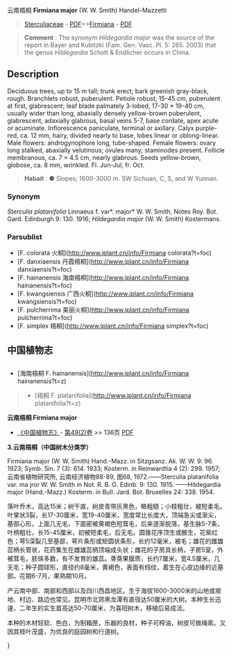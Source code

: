 云南梧桐 **Firmiana major** (W. W. Smith) Handel-Mazzetti

> [Sterculiaceae](http://www.iplant.cn/info/Sterculiaceae?t=foc) - [PDF](http://www.iplant.cn/foc/pdf/Sterculiaceae.pdf)>>[Firmiana](http://www.iplant.cn/info/Firmiana?t=foc) - [PDF](http://www.iplant.cn/foc/pdf/Firmiana.pdf)

> **Comment** : 
> The synonym *Hildegardia major* was the source of the report in Bayer and Kubitzki (Fam. Gen. Vasc. Pl. 5: 265. 2003) that the genus *Hildegardia* Schott & Endlicher occurs in China.

## Description

Deciduous trees, up to 15 m tall; trunk erect; bark greenish gray-black, rough. Branchlets robust, puberulent. Petiole robust, 15-45 cm, puberulent at first, glabrescent; leaf blade palmately 3-lobed, 17-30 × 19-40 cm, usually wider than long, abaxially densely yellow-brown puberulent, glabrescent, adaxially glabrous, basal veins 5-7, base cordate, apex acute or acuminate. Inflorescence paniculate, terminal or axillary. Calyx purple-red, ca. 12 mm, hairy, divided nearly to base, lobes linear or oblong-linear. Male flowers: androgynophore long, tube-shaped. Female flowers: ovary long stalked, abaxially velutinous; ovules many; staminodes present. Follicle membranous, ca. 7 × 4.5 cm, nearly glabrous. Seeds yellow-brown, globose, ca. 8 mm, wrinkled. Fl. Jun-Jul, fr. Oct.

> **Habait** : 
>●  Slopes; 1600-3000 m. SW Sichuan, C, S, and W Yunnan.

### Synonym
*Sterculia platanifolia* Linnaeus f. var*. major* W. W. Smith, Notes Roy. Bot. Gard. Edinburgh 9: 130. 1916; *Hildegardia major* (W. W. Smith) Kostermans.

### Parsublist

* [F.  colorata  火桐](http://www.iplant.cn/info/Firmiana colorata?t=foc)
* [F.  danxiaensis  丹霞梧桐](http://www.iplant.cn/info/Firmiana danxiaensis?t=foc)
* [F.  hainanensis  海南梧桐](http://www.iplant.cn/info/Firmiana hainanensis?t=foc)
* [F.  kwangsiensis  广西火桐](http://www.iplant.cn/info/Firmiana kwangsiensis?t=foc)
* [F.  pulcherrima  美丽火桐](http://www.iplant.cn/info/Firmiana pulcherrima?t=foc)
* [F.  simplex  梧桐](http://www.iplant.cn/info/Firmiana simplex?t=foc)

## 中国植物志

## 
* [海南梧桐  F.  hainanensis](http://www.iplant.cn/info/Firmiana hainanensis?t=z)
> * [梧桐  F.  platanifolia](http://www.iplant.cn/info/Firmiana platanifolia?t=z)

**云南梧桐 Firmiana major**

* [《中国植物志》](http://www.iplant.cn/frps)- [第49(2)卷](http://www.iplant.cn/frps/vol/49(2)) >> 136页 [PDF](http://www.iplant.cn/frps/pdf/49(2)/136.PDF)

**3.云南梧桐（中国树木分类学）**

Firmiana major (W. W. Smith) Hand.-Mazz. in Sitzgsanz. Ak. W. W. 9: 96. 1923; Symb. Sin. 7 (3): 614. 1933; Kosterm. in Reinwardtia 4 (2): 299. 1957; 云南省植物研究所, 云南经济植物88-89, 图68, 1972.——Sterculia platanifolia var. ma jror W. W. Smith in Not. R. B. G. Edinb. 9: 130. 1915. ——Hitdegardia major (Hand.-Mazz.) Kosterm. in Bull. Jard. Bot. Bruxelles 24: 338. 1954.

落叶乔木，高达15米；树干直，树皮青带灰黑色，略粗糙；小枝粗壮，被短柔毛。叶掌状3裂，长17-30厘米，宽19-40厘米，宽度常比长度大，顶端急尖或渐尖，基部心形，上面几无毛，下面密被黄褐色短茸毛，后来逐渐脱落，基生脉5-7条，叶柄粗壮，长15-45厘米，初被短柔毛，后无毛。圆锥花序顶生或腋生，花紫红色；萼5深裂几至基部，萼片条形或矩圆状条形，长约12毫米，被毛；雄花的雌雄蕊柄长管状，花药集生在雌雄蕊柄顶端成头状；雌花的子房具长柄，子房5室，外被茸毛，胚珠多数，有不发育的雄蕊。蓇葖果膜质，长约7厘米，宽4.5厘米，几无毛；种子圆球形，直径约8毫米，黄褐色，表面有绉纹，着生在心皮边缘的近基部。花期6-7月，果熟期10月。

产云南中部、南部和西部以及四川西昌地区。生于海拔1600-3000米的山地或坡地、村边、路边也常见。昆明市北郊黑龙潭有直径达50厘米的大树。本种生长迅速，二年生的实生苗高达50-70厘米，为喜阳树木，移植后易成活。

本种的木材轻软、色白，为制箱匣，乐器的良材，种子可榨油，树皮可做绳索。又因其枝叶茂盛，为优良的庭园树和行道树。

}